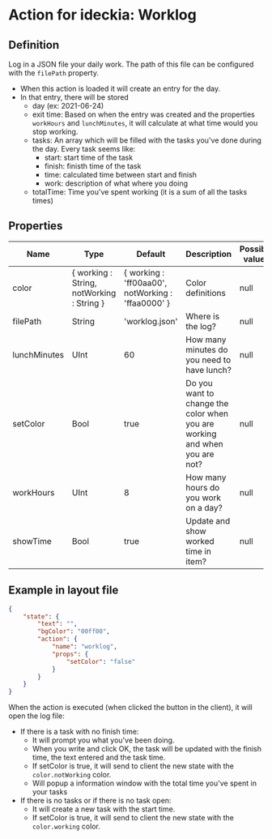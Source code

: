 # Action for ideckia: Worklog

## Definition

Log in a JSON file your daily work. The path of this file can be configured with the `filePath` property.

* When this action is loaded it will create an entry for the day.
* In that entry, there will be stored
  * day (ex: 2021-06-24)
  * exit time: Based on when the entry was created and the properties `workHours` and `lunchMinutes`, it will calculate at what time would you stop working.
  * tasks: An array which will be filled with the tasks you've done during the day. Every task seems like:
    * start: start time of the task
    * finish: finisth time of the task
    * time: calculated time between start and finish
    * work: description of what where you doing
  * totalTime: Time you've spent working (it is a sum of all the tasks times)

## Properties

| Name | Type | Default | Description | Possible values |
| ----- |----- | ----- | ----- | ----- |
| color | { working : String, notWorking : String } | { working : 'ff00aa00', notWorking : 'ffaa0000' } | Color definitions | null |
| filePath | String | 'worklog.json' | Where is the log? | null |
| lunchMinutes | UInt | 60 | How many minutes do you need to have lunch? | null |
| setColor | Bool | true | Do you want to change the color when you are working and when you are not? | null |
| workHours | UInt | 8 | How many hours do you work on a day? | null |
| showTime | Bool | true | Update and show worked time in item? | null |

## Example in layout file

```json
{
    "state": {
        "text": "",
        "bgColor": "00ff00",
        "action": {
            "name": "worklog",
            "props": {
                "setColor": "false"
            }
        }
    }
}
```

When the action is executed (when clicked the button in the client), it will open the log file:

* If there is a task with no finish time:
  * It will prompt you what you've been doing.
  * When you write and click OK, the task will be updated with the finish time, the text entered and the task time.
  * If setColor is true, it will send to client the new state with the `color.notWorking` color.
  * Will popup a information window with the total time you've spent in your tasks
* If there is no tasks or if there is no task open:
  * It will create a new task with the start time.
  * If setColor is true, it will send to client the new state with the `color.working` color.
